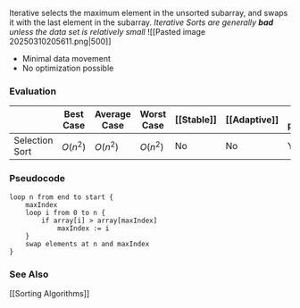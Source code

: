 Iterative selects the maximum element in the unsorted subarray, and swaps it with the last element in the subarray.
*Iterative Sorts are generally **bad** unless the data set is relatively small*
![[Pasted image 20250310205611.png|500]]
* Minimal data movement
* No optimization possible
### Evaluation

|                | Best Case | Average Case | Worst Case | [[Stable]] | [[Adaptive]] | [[In-place]] |
| -------------- | --------- | ------------ | ---------- | ---------- | ------------ | ------------ |
| Selection Sort | $O(n^2)$  | $O(n^2)$     | $O(n^2)$   | No         | No           | Yes          |

### Pseudocode
```
loop n from end to start {
	maxIndex
	loop i from 0 to n {
		if array[i] > array[maxIndex]
			maxIndex := i
	}	
	swap elements at n and maxIndex
}
```

### See Also
[[Sorting Algorithms]]
